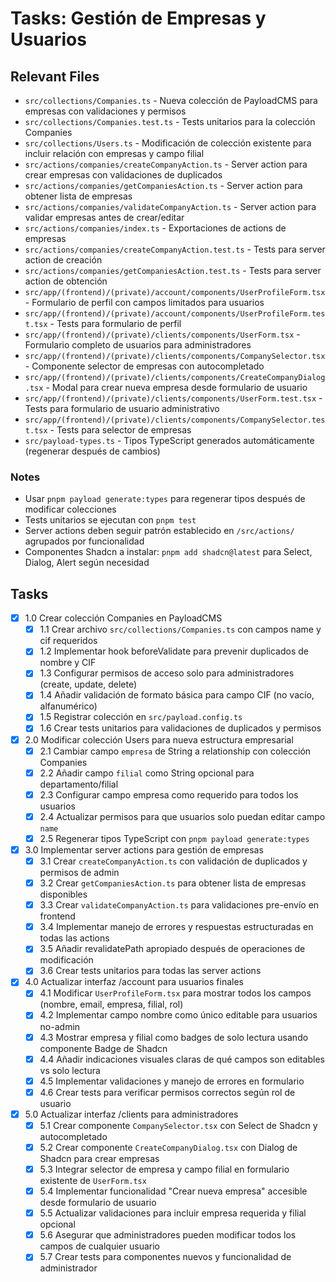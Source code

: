 # Tasks: Gestión de Empresas y Usuarios

## Relevant Files

- `src/collections/Companies.ts` - Nueva colección de PayloadCMS para empresas con validaciones y permisos
- `src/collections/Companies.test.ts` - Tests unitarios para la colección Companies
- `src/collections/Users.ts` - Modificación de colección existente para incluir relación con empresas y campo filial
- `src/actions/companies/createCompanyAction.ts` - Server action para crear empresas con validaciones de duplicados
- `src/actions/companies/getCompaniesAction.ts` - Server action para obtener lista de empresas
- `src/actions/companies/validateCompanyAction.ts` - Server action para validar empresas antes de crear/editar
- `src/actions/companies/index.ts` - Exportaciones de actions de empresas
- `src/actions/companies/createCompanyAction.test.ts` - Tests para server action de creación
- `src/actions/companies/getCompaniesAction.test.ts` - Tests para server action de obtención
- `src/app/(frontend)/(private)/account/components/UserProfileForm.tsx` - Formulario de perfil con campos limitados para usuarios
- `src/app/(frontend)/(private)/account/components/UserProfileForm.test.tsx` - Tests para formulario de perfil
- `src/app/(frontend)/(private)/clients/components/UserForm.tsx` - Formulario completo de usuarios para administradores
- `src/app/(frontend)/(private)/clients/components/CompanySelector.tsx` - Componente selector de empresas con autocompletado
- `src/app/(frontend)/(private)/clients/components/CreateCompanyDialog.tsx` - Modal para crear nueva empresa desde formulario de usuario
- `src/app/(frontend)/(private)/clients/components/UserForm.test.tsx` - Tests para formulario de usuario administrativo
- `src/app/(frontend)/(private)/clients/components/CompanySelector.test.tsx` - Tests para selector de empresas
- `src/payload-types.ts` - Tipos TypeScript generados automáticamente (regenerar después de cambios)

### Notes

- Usar `pnpm payload generate:types` para regenerar tipos después de modificar colecciones
- Tests unitarios se ejecutan con `pnpm test` 
- Server actions deben seguir patrón establecido en `/src/actions/` agrupados por funcionalidad
- Componentes Shadcn a instalar: `pnpm add shadcn@latest` para Select, Dialog, Alert según necesidad

## Tasks

- [x] 1.0 Crear colección Companies en PayloadCMS
  - [x] 1.1 Crear archivo `src/collections/Companies.ts` con campos name y cif requeridos
  - [x] 1.2 Implementar hook beforeValidate para prevenir duplicados de nombre y CIF
  - [x] 1.3 Configurar permisos de acceso solo para administradores (create, update, delete)
  - [x] 1.4 Añadir validación de formato básica para campo CIF (no vacío, alfanumérico)
  - [x] 1.5 Registrar colección en `src/payload.config.ts`
  - [x] 1.6 Crear tests unitarios para validaciones de duplicados y permisos

- [x] 2.0 Modificar colección Users para nueva estructura empresarial
  - [x] 2.1 Cambiar campo `empresa` de String a relationship con colección Companies
  - [x] 2.2 Añadir campo `filial` como String opcional para departamento/filial
  - [x] 2.3 Configurar campo empresa como requerido para todos los usuarios
  - [x] 2.4 Actualizar permisos para que usuarios solo puedan editar campo `name`
  - [x] 2.5 Regenerar tipos TypeScript con `pnpm payload generate:types`

- [x] 3.0 Implementar server actions para gestión de empresas
  - [x] 3.1 Crear `createCompanyAction.ts` con validación de duplicados y permisos de admin
  - [x] 3.2 Crear `getCompaniesAction.ts` para obtener lista de empresas disponibles
  - [x] 3.3 Crear `validateCompanyAction.ts` para validaciones pre-envío en frontend
  - [x] 3.4 Implementar manejo de errores y respuestas estructuradas en todas las actions
  - [x] 3.5 Añadir revalidatePath apropiado después de operaciones de modificación
  - [x] 3.6 Crear tests unitarios para todas las server actions

- [x] 4.0 Actualizar interfaz /account para usuarios finales
  - [x] 4.1 Modificar `UserProfileForm.tsx` para mostrar todos los campos (nombre, email, empresa, filial, rol)
  - [x] 4.2 Implementar campo nombre como único editable para usuarios no-admin
  - [x] 4.3 Mostrar empresa y filial como badges de solo lectura usando componente Badge de Shadcn
  - [x] 4.4 Añadir indicaciones visuales claras de qué campos son editables vs solo lectura
  - [x] 4.5 Implementar validaciones y manejo de errores en formulario
  - [x] 4.6 Crear tests para verificar permisos correctos según rol de usuario

- [x] 5.0 Actualizar interfaz /clients para administradores
  - [x] 5.1 Crear componente `CompanySelector.tsx` con Select de Shadcn y autocompletado
  - [x] 5.2 Crear componente `CreateCompanyDialog.tsx` con Dialog de Shadcn para crear empresas
  - [x] 5.3 Integrar selector de empresa y campo filial en formulario existente de `UserForm.tsx`
  - [x] 5.4 Implementar funcionalidad "Crear nueva empresa" accesible desde formulario de usuario
  - [x] 5.5 Actualizar validaciones para incluir empresa requerida y filial opcional
  - [x] 5.6 Asegurar que administradores pueden modificar todos los campos de cualquier usuario
  - [x] 5.7 Crear tests para componentes nuevos y funcionalidad de administrador
